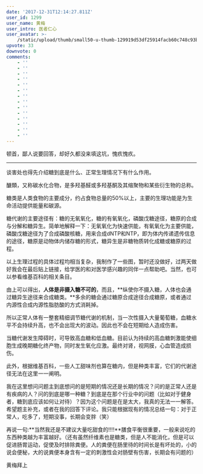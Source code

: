 ```yaml
---
date: '2017-12-31T12:14:27.811Z'
user_id: 1299
user_name: 黄梅
user_intro: 医者仁心
user_avatar: >-
    /static/upload/thumb/small50-u-thumb-129919d53df25914facb60c748c93b701c8ed43cb5b8.png
upvote: 33
downvote: 0
comments:
    - ''
    - ''
    - ''
    - ''
    - ''
    - ''
    - ''
    - ''
    - ''
    - ''
    - ''
    - ''
    - ''
    - ''
---
```


顿首，鄙人说要回答，却好久都没来填这坑，愧疚愧疚。

---

谈害处也得先介绍糖到底是什么、正常生理情况下有什么作用。

醣類，又称碳水化合物，是多羟基醛或多羟基酮及其缩聚物和某些衍生物的总称。  

糖类是人类食物的主要成分，约占食物总量的50%以上，主要的生理功能是为生命活动提供能量和碳源。

糖代谢的主要途径有：糖的无氧氧化，糖的有氧氧化，磷酸戊糖途径，糖原的合成与分解和糖异生。简单地解释一下：无氧氧化为快速供能，有氧氧化为主要供能，磷酸戊糖途径为了合成磷酸核糖，用来合成dNTP和NTP，即为体内传递遗传信息的途径，糖原是动物体内储存糖的形式，糖异生是非糖物质转化成糖或糖原的过程。

以上生理过程的具体过程均相当复杂，我制作了一些图，暂时还没做好，过两天做好我会在最后贴上链接，给学医的和对医学感兴趣的同伴一点帮助吧。当然，也可以参看维基百科的相关条目。

由上可以得出，**人体是非摄入糖不可的**，而且，**纵使你不摄入糖，人体也会通过糖异生途径来合成糖类。**多余的糖会通过糖原合成途径合成糖原，或者通过内源性合成内源性脂肪酸的方式消耗掉。

所以正常人体有一整套精细调节糖代谢的机制，当一次性摄入大量葡萄糖，血糖水平不会持续升高，也不会出现大的波动。因此也不会在短期给人造成伤害。

当糖代谢发生障碍时，可导致高血糖和低血糖。目前认为持续的高血糖刺激能使细胞生成晚期糖化终产物，同时发生氧化应激。最终对肾，视网膜，心血管造成损伤。

此外，根据维基百科，一些人工甜味剂也算在糖内，但是种类丰富，它们的代谢途径无法在这里一一阐明。

我在这里想问问题主到底想问的是短期的情况还是长期的情况？问的是正常人还是有疾病的人？问的到底是哪一种糖？到底是在那个行业中的问题（比如对于健身者，糖到底应该如何让对待）？因为这个问题是在是太大，我真的无法一一解答。希望题主补充，或者在我的回答下评论。我只能根据现有的情况总结一句：对于正常人，吃多了，短期没事，长期会变胖（笑）

再说一句:**当然我还是不建议大量吃甜食的!!!!**膳食平衡很重要，一般来说吃的东西种类越为丰富越好。（还有虽然纤维素也是糖类，但是人不能消化，但是可以促进肠胃运动，促使及时排除粪便。人的粪便在肠里待的时间长是有坏处的，小的说会便秘，大的说粪便本身含有一定的刺激性会对肠壁有伤害，长期会有问题的）

黄梅拜上
